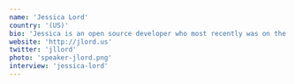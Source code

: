```yaml
---
name: 'Jessica Lord'
country: '(US)'
bio: 'Jessica is an open source developer who most recently was on the Electron team at GitHub. She is an urban designer turned developer thanks to Code for America fellowship. She is based in Portland, Oregon-for now.'
website: 'http://jlord.us'
twitter: 'jllord'
photo: 'speaker-jlord.png'
interview: 'jessica-lord'
---
```


